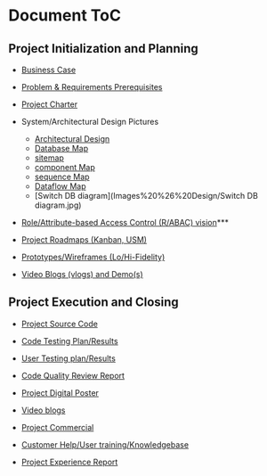 # Document ToC
## Project Initialization and Planning 

- [Business Case](Presentation%20%26%20Meetings/Scrums/Scrum%231/Business_case.pdf)

- [Problem & Requirements Prerequisites](Presentation%20%26%20Meetings/Scrums/Scrum%231/Project%20Requirements.pdf)
* [Project Charter](Presentation%20%26%20Meetings/Scrums/Scrum%231/Project_charter.pdf)

- System/Architectural Design Pictures
   * [Architectural Design](Images%20%26%20Design/architectural_design.png)
   * [Database Map](https://github.com/yang242j/VSB_Plus/tree/master/Document/Images%20%26%20Design/Database)
   * [sitemap](Images%20%26%20Design/sitemap.png)
   * [component Map](Images%20%26%20Design/Component_Relationship.png)
   * [sequence Map](https://github.com/yang242j/VSB_Plus/blob/master/Document/Images%20%26%20Design/Sequence-diagram%20(user).png)
   * [Dataflow Map](https://github.com/yang242j/VSB_Plus/blob/master/Document/Images%20%26%20Design/dataflow.png)
   * [Switch DB diagram](Images%20%26%20Design/Switch DB diagram.jpg)

- [Role/Attribute-based Access Control (R/ABAC) vision](/)***

- [Project Roadmaps (Kanban, USM)](https://github.com/yang242j/VSB_Plus/projects)

- [Prototypes/Wireframes (Lo/Hi-Fidelity)](Prototypes)

- [Video Blogs (vlogs) and Demo(s)](Presentation%20&%20Meetings/Vlogs)
## Project Execution and Closing
- [Project Source Code](https://github.com/yang242j/VSB_Plus/tree/master/Code)

- [Code Testing Plan/Results](Testing%20Plan%20&%20Result)

- [User Testing plan/Results](Testing%20Plan%20&%20Result)

- [Code Quality Review Report](code_review.md)

- [Project Digital Poster](SSE%20Group%206%20Poster.pdf)

- [Video blogs](Presentation%20&%20Meetings/Vlogs)

- [Project Commercial](https://youtu.be/VtX2HNYYPvA)

- [Customer Help/User training/Knowledgebase](how_to.md)

- [Project Experience Report](Project_Experience_Report.md)
